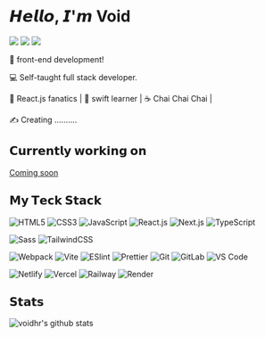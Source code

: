 # 𝙃𝙚𝙡𝙡𝙤, 𝙄'𝙢 Void

[![](https://img.shields.io/badge/-@voidhr-%231DA1F2?style=flat-square&logo=twitter&logoColor=ffffff)]([https://twitter.com/](https://twitter.com/gaura_void))
[![](https://img.shields.io/badge/-@voidhr-%23181717?style=flat-square&logo=github)](https://github.com/void-hr)
[![](https://img.shields.io/website?color=0ab9e6&style=flat-square&up_message=portfolio&url=https%3A%2F%2Fxlbd.me)](https://pure-folio.vercel.app)

🐻 front-end development!

:computer: Self-taught full stack developer.

🖖 React.js fanatics | 🍎 swift learner | ☕️ Chai Chai Chai | 

:writing_hand:  Creating ..........  

## 𝗖𝘂𝗿𝗿𝗲𝗻𝘁𝗹𝘆 𝘄𝗼𝗿𝗸𝗶𝗻𝗴 𝗼𝗻
[Coming soon](https://svg.bookmark.style/api?ur)


## 𝗠𝘆 𝗧𝗲𝗰𝗸 𝗦𝘁𝗮𝗰𝗸

![HTML5](https://img.shields.io/badge/-HTML5-%23E44D27?style=flat-square&logo=html5&logoColor=ffffff)
![CSS3](https://img.shields.io/badge/-CSS3-%231572B6?style=flat-square&logo=css3)
![JavaScript](https://img.shields.io/badge/-JavaScript-%23F7DF1C?style=flat-square&logo=javascript&logoColor=000000&labelColor=%23F7DF1C&color=%23FFCE5A)
![React.js](https://img.shields.io/badge/-React.js-%23282C34?style=flat-square&logo=react)
![Next.js](https://img.shields.io/badge/-Next.js-%23000000?style=flat-square&logo=nextdotjs)
![TypeScript](https://img.shields.io/badge/-TypeScript-007ACC?style=flat-square&logo=typescript&logoColor=white)

![Sass](https://img.shields.io/badge/-Sass-%23CC6699?style=flat-square&logo=sass&logoColor=ffffff)
![TailwindCSS](https://img.shields.io/badge/-TailwindCSS-%231a202c?style=flat-square&logo=tailwind-css)

![Webpack](https://img.shields.io/badge/-Webpack-%232C3A42?style=flat-square&logo=webpack)
![Vite](https://img.shields.io/badge/-Vite-%23646CFF?style=flat-square&logo=vite&logoColor=ffffff)
![ESlint](https://img.shields.io/badge/-ESLint-%234B32C3?style=flat-square&logo=eslint)
![Prettier](https://img.shields.io/badge/-Prettier-%23F7B93E?style=flat-square&logo=prettier&logoColor=ffffff)
![Git](https://img.shields.io/badge/-Git-%23F05032?style=flat-square&logo=git&logoColor=%23ffffff)
![GitLab](https://img.shields.io/badge/-GitLab-FCA121?style=flat-square&logo=gitlab)
![VS Code](https://img.shields.io/badge/-VSCode-%23007ACC?style=flat-square&logo=visual-studio-code)

![Netlify](https://img.shields.io/badge/-Netlify-%2300C7B7?style=flat-square&logo=netlify&logoColor=ffffff)
![Vercel](https://img.shields.io/badge/-Vercel-%23ffffff?style=flat-square&logo=vercel&logoColor=000000)
![Railway](https://img.shields.io/badge/-Railway-%230B0D0E?style=flat-square&logo=railway)
![Render](https://img.shields.io/badge/-Render-%2346E3B7?style=flat-square&logo=render&logoColor=ffffff)

## 𝗦𝘁𝗮𝘁𝘀

![voidhr's github stats](https://github-readme-stats.vercel.app/api?username=void-hr&show_icons=true&theme=dracula)

